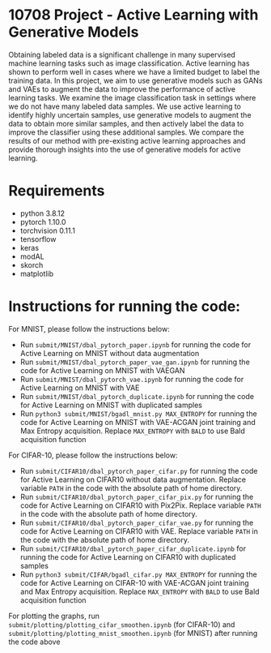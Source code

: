 # 10708 Project - Active Learning with Generative Models
Obtaining labeled data is a significant challenge in many supervised machine learning tasks such as image classification. Active learning has shown to perform well in cases where we have a limited budget to label the training data. In this project, we aim to use generative models such as GANs and VAEs to augment the data to improve the performance of active learning tasks. We examine the image classification task in settings where we do not have many labeled data samples. We use active learning to identify highly uncertain samples, use generative models to augment the data to obtain more similar samples, and then actively label the data to improve the classifier using these additional samples. We compare the results of our method with pre-existing active learning approaches and provide thorough insights into the use of generative models for active learning.

# Requirements
- python 3.8.12
- pytorch 1.10.0
- torchvision 0.11.1
- tensorflow
- keras
- modAL
- skorch
- matplotlib

# Instructions for running the code:
For MNIST, please follow the instructions below:
- Run `submit/MNIST/dbal_pytorch_paper.ipynb` for running the code for Active Learning on MNIST without data augmentation
- Run `submit/MNIST/dbal_pytorch_paper_vae_gan.ipynb` for running the code for Active Learning on MNIST with VAEGAN
- Run `submit/MNIST/dbal_pytorch_vae.ipynb` for running the code for Active Learning on MNIST with VAE
- Run `submit/MNIST/dbal_pytorch_duplicate.ipynb` for running the code for Active Learning on MNIST with duplicated samples
- Run `python3 submit/MNIST/bgadl_mnist.py MAX_ENTROPY` for running the code for Active Learning on MNIST with VAE-ACGAN joint training and Max Entropy acquisition. Replace `MAX_ENTROPY` with `BALD` to use Bald acquisition function

For CIFAR-10, please follow the instructions below:
- Run `submit/CIFAR10/dbal_pytorch_paper_cifar.py` for running the code for Active Learning on CIFAR10 without data augmentation. Replace variable `PATH` in the code with the absolute path of home directory.
- Run `submit/CIFAR10/dbal_pytorch_paper_cifar_pix.py` for running the code for Active Learning on CIFAR10 with Pix2Pix. Replace variable `PATH` in the code with the absolute path of home directory.
- Run `submit/CIFAR10/dbal_pytorch_paper_cifar_vae.py` for running the code for Active Learning on CIFAR10 with VAE. Replace variable `PATH` in the code with the absolute path of home directory.
- Run `submit/CIFAR10/dbal_pytorch_paper_cifar_duplicate.ipynb` for running the code for Active Learning on CIFAR10 with duplicated samples
- Run `python3 submit/CIFAR/bgadl_cifar.py MAX_ENTROPY` for running the code for Active Learning on CIFAR-10 with VAE-ACGAN joint training and Max Entropy acquisition. Replace `MAX_ENTROPY` with `BALD` to use Bald acquisition function

For plotting the graphs, run `submit/plotting/plotting_cifar_smoothen.ipynb` (for CIFAR-10) and `submit/plotting/plotting_mnist_smoothen.ipynb` (for MNIST) after running the code above
